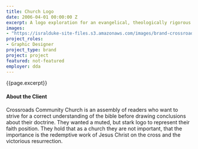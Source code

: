 ```yaml
---
title: Church Logo
date: 2006-04-01 00:00:00 Z
excerpt: A logo exploration for an evangelical, theologically rigorous assembly.
images:
- "https://isralduke-site-files.s3.amazonaws.com/images/brand-crossroads-designed-isral-duke.jpg"
project_roles:
- Graphic Designer
project_type: brand
project: project
featured: not-featured
employer: dda
---
```

<p class="lead">{{page.excerpt}}</p>

#### About the Client

Crossroads Community Church is an assembly of readers who want to strive for a correct understanding of the bible before drawing conclusions about their doctrine. They wanted a muted, but stark logo to represent their faith position. They hold that as a church they are not important, that the importance is the redemptive work of Jesus Christ on the cross and the victorious resurrection.
